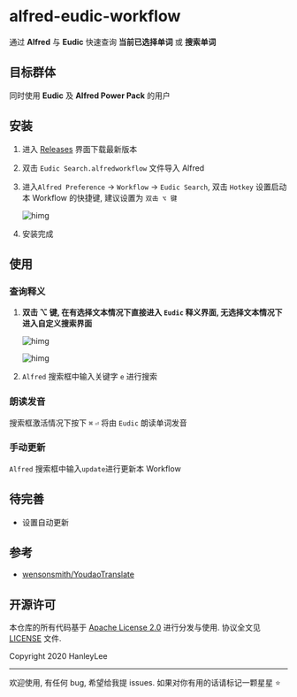 # alfred-eudic-workflow

通过 **Alfred** 与 **Eudic** 快速查询 **当前已选择单词** 或 **搜索单词**

## 目标群体

同时使用 **Eudic** 及 **Alfred Power Pack** 的用户

## 安装

1. 进入 [Releases]() 界面下载最新版本
2. 双击 `Eudic Search.alfredworkflow` 文件导入 Alfred
3. 进入`Alfred Preference` → `Workflow` → `Eudic Search`, 双击 `Hotkey` 设置启动本 Workflow 的快捷键, 建议设置为 `双击 ⌥ 键`

    ![himg](https://a.hanleylee.com/HKMS/2020-02-10-071031.png?x-oss-process=style/WaMa)

4. 安装完成

## 使用

### 查询释义

1. **双击 ⌥ 键, 在有选择文本情况下直接进入 `Eudic` 释义界面, 无选择文本情况下进入自定义搜索界面**

    ![himg](https://a.hanleylee.com/HKMS/2020-02-10-searchwithourselection.gif)

    ![himg](https://a.hanleylee.com/HKMS/2020-02-10-searchwithselection.gif)

2. `Alfred` 搜索框中输入关键字 `e` 进行搜索

### 朗读发音

搜索框激活情况下按下 `⌘` `⏎` 将由 `Eudic` 朗读单词发音

### 手动更新

`Alfred` 搜索框中输入`update`进行更新本 Workflow

## 待完善

- 设置自动更新

## 参考

- [wensonsmith/YoudaoTranslate](https://github.com/wensonsmith/YoudaoTranslate)

## 开源许可

本仓库的所有代码基于 [Apache License 2.0](http://www.apache.org/licenses/LICENSE-2.0) 进行分发与使用. 协议全文见 [LICENSE](https://github.com/HanleyLee/alfred-eudic-workflow/blob/master/LICENSE) 文件.

Copyright 2020 HanleyLee

---

欢迎使用, 有任何 bug, 希望给我提 issues. 如果对你有用的话请标记一颗星星 ⭐️
